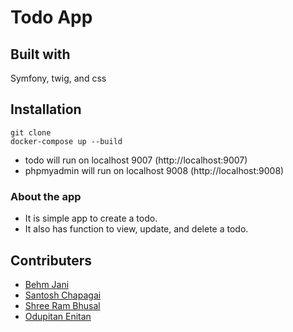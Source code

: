 # Todo App

## Built with
Symfony, twig, and css

## Installation

```shell
git clone 
docker-compose up --build
```

- todo will run on localhost 9007 (http://localhost:9007)
- phpmyadmin will run on localhost 9008 (http://localhost:9008)

### About the app
- It is simple app to create a todo.
- It also has function to view, update, and delete a todo.

## Contributers
- [Behm Jani](https://github.com/janibehm)
- [Santosh Chapagai](https://github.com/SantoshChapagai)
- [Shree Ram Bhusal](https://github.com/shree0007)
- [Odupitan Enitan](https://github.com/3n1tan)
